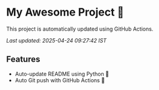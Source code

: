 # My Awesome Project 🚀

This project is automatically updated using GitHub Actions.

_Last updated: 2025-04-24 09:27:42 IST_

## Features
- Auto-update README using Python 🐍
- Auto Git push with GitHub Actions 🤖
